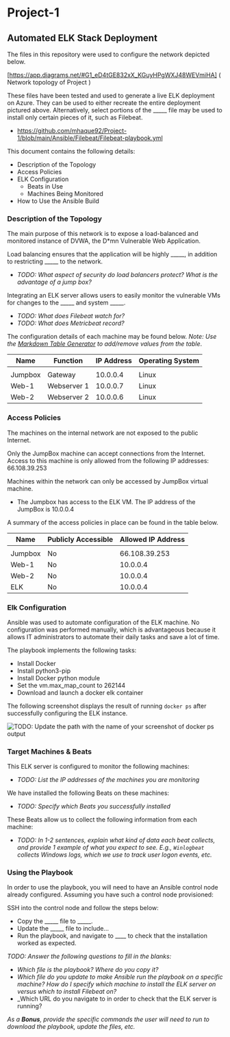 # Project-1

## Automated ELK Stack Deployment

The files in this repository were used to configure the network depicted below.

[https://app.diagrams.net/#G1_eD4tGE832xX_KGuyHPgWXJ48WEVmiHA] ( Network topology of Project )

These files have been tested and used to generate a live ELK deployment on Azure. They can be used to either recreate the entire deployment pictured above. Alternatively, select portions of the _____ file may be used to install only certain pieces of it, such as Filebeat.

  - https://github.com/mhaque92/Project-1/blob/main/Ansible/Filebeat/Filebeat-playbook.yml

This document contains the following details:
- Description of the Topology
- Access Policies
- ELK Configuration
  - Beats in Use
  - Machines Being Monitored
- How to Use the Ansible Build


### Description of the Topology

The main purpose of this network is to expose a load-balanced and monitored instance of DVWA, the D*mn Vulnerable Web Application.

Load balancing ensures that the application will be highly _____, in addition to restricting _____ to the network.
- _TODO: What aspect of security do load balancers protect? What is the advantage of a jump box?_

Integrating an ELK server allows users to easily monitor the vulnerable VMs for changes to the _____ and system _____.
- _TODO: What does Filebeat watch for?_
- _TODO: What does Metricbeat record?_

The configuration details of each machine may be found below.
_Note: Use the [Markdown Table Generator](http://www.tablesgenerator.com/markdown_tables) to add/remove values from the table_.

| Name    | Function    | IP Address | Operating System |
|---------|-------------|------------|------------------|
|         |             |            |                  |
| Jumpbox | Gateway     | 10.0.0.4   | Linux            |
| Web-1   | Webserver 1 | 10.0.0.7   | Linux            |
| Web-2   | Webserver 2 | 10.0.0.6   | Linux            |

### Access Policies

The machines on the internal network are not exposed to the public Internet. 

Only the JumpBox machine can accept connections from the Internet. Access to this machine is only allowed from the following IP addresses: 66.108.39.253


Machines within the network can only be accessed by JumpBox virtual machine.
- The Jumpbox has access to the ELK VM. The IP address of the JumpBox is 10.0.0.4

A summary of the access policies in place can be found in the table below.

| Name    | Publicly Accessible  | Allowed IP Address |
|---------|----------------------|--------------------|
|         |                      |                    |
| Jumpbox | No                   | 66.108.39.253      |
| Web-1   | No                   | 10.0.0.4           |
| Web-2   | No                   | 10.0.0.4           |
| ELK     | No                   | 10.0.0.4           |

### Elk Configuration

Ansible was used to automate configuration of the ELK machine. No configuration was performed manually, which is advantageous because it allows IT administrators to automate their daily tasks and save a lot of time.


The playbook implements the following tasks:
- Install Docker
- Install python3-pip
- Install Docker python module 
- Set the vm.max_map_count to 262144
- Download and launch a docker elk container

The following screenshot displays the result of running `docker ps` after successfully configuring the ELK instance.

![TODO: Update the path with the name of your screenshot of docker ps output](Images/docker_ps_output.png)

### Target Machines & Beats
This ELK server is configured to monitor the following machines:
- _TODO: List the IP addresses of the machines you are monitoring_

We have installed the following Beats on these machines:
- _TODO: Specify which Beats you successfully installed_

These Beats allow us to collect the following information from each machine:
- _TODO: In 1-2 sentences, explain what kind of data each beat collects, and provide 1 example of what you expect to see. E.g., `Winlogbeat` collects Windows logs, which we use to track user logon events, etc._

### Using the Playbook
In order to use the playbook, you will need to have an Ansible control node already configured. Assuming you have such a control node provisioned: 

SSH into the control node and follow the steps below:
- Copy the _____ file to _____.
- Update the _____ file to include...
- Run the playbook, and navigate to ____ to check that the installation worked as expected.

_TODO: Answer the following questions to fill in the blanks:_
- _Which file is the playbook? Where do you copy it?_
- _Which file do you update to make Ansible run the playbook on a specific machine? How do I specify which machine to install the ELK server on versus which to install Filebeat on?_
- _Which URL do you navigate to in order to check that the ELK server is running?

_As a **Bonus**, provide the specific commands the user will need to run to download the playbook, update the files, etc._
